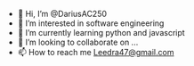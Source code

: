 - 👋 Hi, I’m @DariusAC250
- 👀 I’m interested in software engineering
- 🌱 I’m currently learning python and javascript
- 💞️ I’m looking to collaborate on ...
- 📫 How to reach me Leedra47@gmail.com

<!---
DariusAC250/DariusAC250 is a ✨ special ✨ repository because its `README.md` (this file) appears on your GitHub profile.
You can click the Preview link to take a look at your changes.
--->
